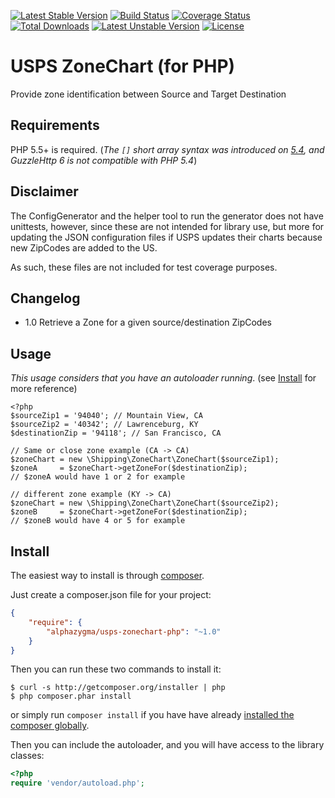 [![Latest Stable Version](https://poser.pugx.org/alphazygma/usps-zonechart-php/v/stable)](https://packagist.org/packages/alphazygma/usps-zonechart-php)
[![Build Status](https://travis-ci.org/alphazygma/usps-zonechart-php.svg?branch=master)](https://travis-ci.org/alphazygma/usps-zonechart-php)
[![Coverage Status](https://coveralls.io/repos/github/alphazygma/usps-zonechart-php/badge.svg?branch=master)](https://coveralls.io/github/alphazygma/usps-zonechart-php?branch=master)
[![Total Downloads](https://poser.pugx.org/alphazygma/usps-zonechart-php/downloads)](https://packagist.org/packages/alphazygma/usps-zonechart-php)
[![Latest Unstable Version](https://poser.pugx.org/alphazygma/usps-zonechart-php/v/unstable)](https://packagist.org/packages/alphazygma/usps-zonechart-php)
[![License](https://poser.pugx.org/alphazygma/usps-zonechart-php/license)](https://packagist.org/packages/alphazygma/usps-zonechart-php)



# USPS ZoneChart (for PHP)
Provide zone identification between Source and Target Destination

## Requirements

PHP 5.5+ is required. (_The `[]` short array syntax was introduced on [5.4](http://php.net/manual/en/migration54.new-features.php>), and GuzzleHttp 6 is not compatible with PHP 5.4_)


## Disclaimer
The ConfigGenerator and the helper tool to run the generator does not have unittests, however, since these are not intended for library use, but more for updating the JSON configuration files if USPS updates their charts because new ZipCodes are added to the US.

As such, these files are not included for test coverage purposes.


## Changelog
 - 1.0 Retrieve a Zone for a given source/destination ZipCodes



## Usage

_This usage considers that you have an autoloader running_. (see [Install](#Install) for more reference)

```
<?php
$sourceZip1 = '94040'; // Mountain View, CA
$sourceZip2 = '40342'; // Lawrenceburg, KY
$destinationZip = '94118'; // San Francisco, CA

// Same or close zone example (CA -> CA)
$zoneChart = new \Shipping\ZoneChart\ZoneChart($sourceZip1);
$zoneA     = $zoneChart->getZoneFor($destinationZip);
// $zoneA would have 1 or 2 for example

// different zone example (KY -> CA)
$zoneChart = new \Shipping\ZoneChart\ZoneChart($sourceZip2);
$zoneB     = $zoneChart->getZoneFor($destinationZip);
// $zoneB would have 4 or 5 for example
```


## Install

The easiest way to install is through [composer](http://getcomposer.org).

Just create a composer.json file for your project:

```JSON
{
    "require": {
        "alphazygma/usps-zonechart-php": "~1.0"
    }
}
```

Then you can run these two commands to install it:

    $ curl -s http://getcomposer.org/installer | php
    $ php composer.phar install

or simply run `composer install` if you have have already [installed the composer globally](http://getcomposer.org/doc/00-intro.md#globally).

Then you can include the autoloader, and you will have access to the library classes:

```php
<?php
require 'vendor/autoload.php';
```
